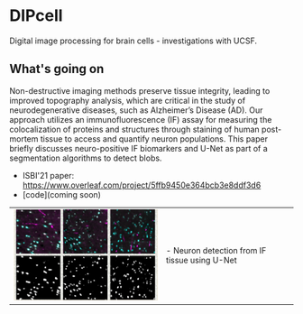 DIPcell
=======

Digital image processing for brain cells - investigations with UCSF.

What's going on
---------------
Non-destructive imaging methods preserve tissue integrity, leading to improved topography analysis, which are critical in the study of neurodegenerative diseases, such as Alzheimer’s Disease (AD). Our approach utilizes an immunofluorescence (IF) assay for measuring the colocalization of proteins and structures through staining of human post-mortem tissue to access and quantify neuron populations. This paper briefly discusses neuro-positive IF biomarkers and U-Net as part of a segmentation algorithms to detect blobs.

-	ISBI'21 paper: https://www.overleaf.com/project/5ffb9450e364bcb3e8ddf3d6
- [code](coming soon)

<table border="0">
 <tr>
    <td><img src="https://github.com/s-miramontes/dipcell/blob/gh-pages/ISBI-Img.png" width="400">
    </td>
    <td>
     <p>
      - Neuron detection from IF tissue using U-Net
      </td>
 </tr>
</table>
